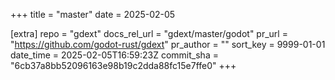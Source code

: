 +++
title = "master"
date = 2025-02-05

[extra]
repo = "gdext"
docs_rel_url = "gdext/master/godot"
pr_url = "https://github.com/godot-rust/gdext"
pr_author = ""
sort_key = 9999-01-01
date_time = 2025-02-05T16:59:23Z
commit_sha = "6cb37a8bb52096163e98b19c2dda88fc15e7ffe0"
+++


